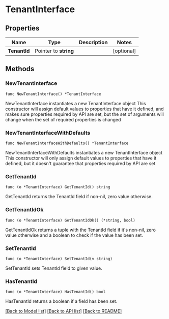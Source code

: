 # TenantInterface

## Properties

Name | Type | Description | Notes
------------ | ------------- | ------------- | -------------
**TenantId** | Pointer to **string** |  | [optional] 

## Methods

### NewTenantInterface

`func NewTenantInterface() *TenantInterface`

NewTenantInterface instantiates a new TenantInterface object
This constructor will assign default values to properties that have it defined,
and makes sure properties required by API are set, but the set of arguments
will change when the set of required properties is changed

### NewTenantInterfaceWithDefaults

`func NewTenantInterfaceWithDefaults() *TenantInterface`

NewTenantInterfaceWithDefaults instantiates a new TenantInterface object
This constructor will only assign default values to properties that have it defined,
but it doesn't guarantee that properties required by API are set

### GetTenantId

`func (o *TenantInterface) GetTenantId() string`

GetTenantId returns the TenantId field if non-nil, zero value otherwise.

### GetTenantIdOk

`func (o *TenantInterface) GetTenantIdOk() (*string, bool)`

GetTenantIdOk returns a tuple with the TenantId field if it's non-nil, zero value otherwise
and a boolean to check if the value has been set.

### SetTenantId

`func (o *TenantInterface) SetTenantId(v string)`

SetTenantId sets TenantId field to given value.

### HasTenantId

`func (o *TenantInterface) HasTenantId() bool`

HasTenantId returns a boolean if a field has been set.


[[Back to Model list]](../README.md#documentation-for-models) [[Back to API list]](../README.md#documentation-for-api-endpoints) [[Back to README]](../README.md)


